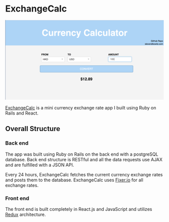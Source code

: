 # ExchangeCalc

![exchangecalc]

[ExchangeCalc][live-site] is a mini currency exchange rate app I built using Ruby on Rails and React.


## Overall Structure
### Back end
The app was built using Ruby on Rails on the back end with a postgreSQL database. Back end structure is RESTful and all the data requests use AJAX and are fulfilled with a JSON API.

Every 24 hours, ExchangeCalc fetches the current currency exchange rates and posts them to the database. ExchangeCalc uses [Fixer.io][fixer] for all exchange rates.


### Front end
The front end is built completely in React.js and JavaScript and utilizes [Redux][redux] architecture.



[exchangecalc]: ./app/assets/images/exchangecalculator.png
[live-site]:https://exchangecalc.herokuapp.com
[fixer]:http://fixer.io/
[redux]: https://github.com/reactjs/redux
